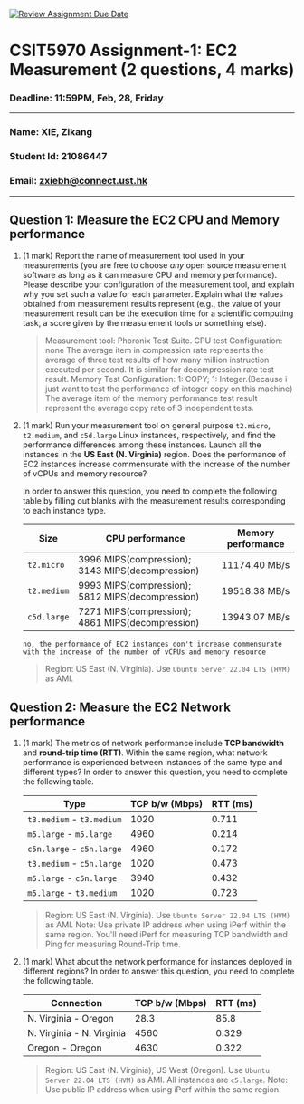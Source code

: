 [![Review Assignment Due Date](https://classroom.github.com/assets/deadline-readme-button-22041afd0340ce965d47ae6ef1cefeee28c7c493a6346c4f15d667ab976d596c.svg)](https://classroom.github.com/a/IAASVEAZ)
# CSIT5970 Assignment-1: EC2 Measurement (2 questions, 4 marks)

### Deadline: 11:59PM, Feb, 28, Friday

---

### Name: XIE, Zikang
### Student Id: 21086447
### Email: zxiebh@connect.ust.hk

---

## Question 1: Measure the EC2 CPU and Memory performance

1. (1 mark) Report the name of measurement tool used in your measurements (you are free to choose *any* open source measurement software as long as it can measure CPU and memory performance). Please describe your configuration of the measurement tool, and explain why you set such a value for each parameter. Explain what the values obtained from measurement results represent (e.g., the value of your measurement result can be the execution time for a scientific computing task, a score given by the measurement tools or something else).

    > Measurement tool: Phoronix Test Suite.
    > CPU test Configuration: none
    > The average item in compression rate represents the average of three test results of how many million instruction executed per second. It is similar for decompression rate test result.
    > Memory Test Configuration: 1: COPY; 1: Integer.(Because i just want to test the performance of integer copy on this machine)
    > The average item of the memory performance test result represent the average copy rate of 3 independent tests.

2. (1 mark) Run your measurement tool on general purpose `t2.micro`, `t2.medium`, and `c5d.large` Linux instances, respectively, and find the performance differences among these instances. Launch all the instances in the **US East (N. Virginia)** region. Does the performance of EC2 instances increase commensurate with the increase of the number of vCPUs and memory resource?

    In order to answer this question, you need to complete the following table by filling out blanks with the measurement results corresponding to each instance type.

    | Size        | CPU performance                                  | Memory performance |
    | ----------- | ------------------------------------------------ | ------------------ |
    | `t2.micro`  | 3996 MIPS(compression); 3143 MIPS(decompression) | 11174.40 MB/s      |
    | `t2.medium` | 9993 MIPS(compression); 5812 MIPS(decompression) | 19518.38 MB/s      |
    | `c5d.large` | 7271 MIPS(compression); 4861 MIPS(decompression) | 13943.07 MB/s      |

    `no, the performance of EC2 instances don't increase commensurate with the increase of the number of vCPUs and memory resource`
    <br>

    > Region: US East (N. Virginia). Use `Ubuntu Server 22.04 LTS (HVM)` as AMI.

## Question 2: Measure the EC2 Network performance

1. (1 mark) The metrics of network performance include **TCP bandwidth** and **round-trip time (RTT)**. Within the same region, what network performance is experienced between instances of the same type and different types? In order to answer this question, you need to complete the following table.

    | Type                      | TCP b/w (Mbps) | RTT (ms) |
    | ------------------------- | -------------- | -------- |
    | `t3.medium` - `t3.medium` | 1020           | 0.711    |
    | `m5.large` - `m5.large`   | 4960           | 0.214    |
    | `c5n.large` - `c5n.large` | 4960           | 0.172    |
    | `t3.medium` - `c5n.large` | 1020           | 0.473    |
    | `m5.large` - `c5n.large`  | 3940           | 0.432    |
    | `m5.large` - `t3.medium`  | 1020           | 0.723    |

    > Region: US East (N. Virginia). Use `Ubuntu Server 22.04 LTS (HVM)` as AMI. Note: Use private IP address when using iPerf within the same region. You'll need iPerf for measuring TCP bandwidth and Ping for measuring Round-Trip time.

2. (1 mark) What about the network performance for instances deployed in different regions? In order to answer this question, you need to complete the following table.

    | Connection                | TCP b/w (Mbps) | RTT (ms) |
    | ------------------------- | -------------- | -------- |
    | N. Virginia - Oregon      | 28.3           | 85.8     |
    | N. Virginia - N. Virginia | 4560           | 0.329    |
    | Oregon - Oregon           | 4630           | 0.322    |
 
    > Region: US East (N. Virginia), US West (Oregon). Use `Ubuntu Server 22.04 LTS (HVM)` as AMI. All instances are `c5.large`. Note: Use public IP address when using iPerf within the same region.
